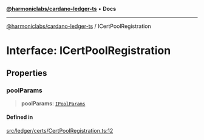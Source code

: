 [**@harmoniclabs/cardano-ledger-ts**](../README.md) • **Docs**

***

[@harmoniclabs/cardano-ledger-ts](../globals.md) / ICertPoolRegistration

# Interface: ICertPoolRegistration

## Properties

### poolParams

> **poolParams**: [`IPoolParams`](IPoolParams.md)

#### Defined in

[src/ledger/certs/CertPoolRegistration.ts:12](https://github.com/HarmonicLabs/cardano-ledger-ts/blob/94dd590ffe94133126b0d8d49920fc7b002e1975/src/ledger/certs/CertPoolRegistration.ts#L12)
